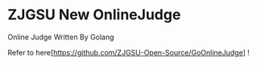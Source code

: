 ZJGSU New OnlineJudge
=============

Online Judge Written By Golang

Refer to here[https://github.com/ZJGSU-Open-Source/GoOnlineJudge] !
